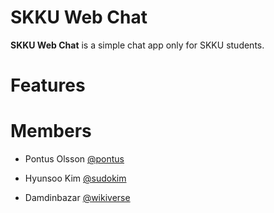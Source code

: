 # SKKU Web Chat
**SKKU Web Chat** is a simple chat app only for SKKU students.

# Features

# Members
* Pontus Olsson
[@pontus](https://github.com/nosslo)

* Hyunsoo Kim
[@sudokim](https://github.com/sudokim)

* Damdinbazar
[@wikiverse](https://github.com/wikiverse)
